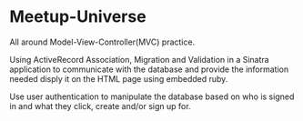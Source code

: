 # Meetup-Universe
All around Model-View-Controller(MVC) practice.

Using ActiveRecord Association, Migration and Validation in a Sinatra application to communicate with the database and provide the information needed disply it on the HTML page using embedded ruby. 

Use user authentication to manipulate the database based on who is signed in and what they click, create and/or sign up for.
